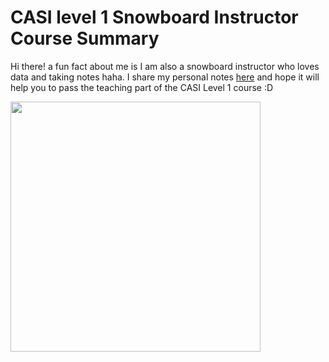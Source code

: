 # CASI level 1 Snowboard Instructor Course Summary
Hi there! a fun fact about me is I am also a snowboard instructor who loves data and taking notes haha. I share my personal notes [here]([https://website-name.com](https://github.com/wluo0802/CASI-level-1-Snowboard-Instructor-Course-Summary/blob/main/Summary.md)) and hope it will help you to pass the teaching part of the CASI Level 1 course :D

<img src="https://github.com/wluo0802/CASI-level-1-Snowboard-Instructor-Course-Summary/assets/100984513/2c3007d8-fb65-4682-8573-8edd65b62e20" width="400">


